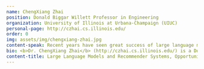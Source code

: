 ```yaml
---
name: ChengXiang Zhai
position: Donald Biggar Willett Professor in Engineering
organization: University of Illinois at Urbana-Champaign (UIUC)
personal-page: http://czhai.cs.illinois.edu/
order: 0
img: assets/img/chengxiang-zhai.jpg
content-speak: Recent years have seen great success of large language models (LLMs) in performing many natural language processing tasks, especially tasks that directly serve users such as question answering, text summarization, and text generation in general. At the same time, concerns such as trustworthiness and halluciation have also raised problems about such models in terms of their actual utility when deployed in applications that serve many users. In this talk, I will systematically examine the opportunities and challenges that LLMs have created for recommender systems. Specifically, I will address the following questions, 1) How can LLMs be leveraged to improve the current recommender systems? 2) What is the potental for LLMs to transform the future recommender system applications? 3) What are the major challenges in applying LLMs to recommender systems? 4) Given the anticipated growth of LLMs, what would recommender systems look like in the future?
bio: <b>Dr. ChengXiang Zhai</b> (http://czhai.cs.illinois.edu/) is a Donald Biggar Willett Professor in Engineering of the Department of Computer Science at the University of Illinois at Urbana-Champaign (UIUC), where he is also affiliated with School of Information Sciences, Department of Statistics, and the Carl R. Woese Institute for Genomic Biology.   He received a Ph.D. in Computer Science from Nanjing University in 1990, and a Ph.D. in Language and Information Technologies from Carnegie Mellon University in 2002. He worked at Clairvoyance Corp. as a Research Scientist and a Senior Research Scientist from 1997 to 2000. His research interests are in the general area of intelligent information systems, including specifically information retrieval, data mining, natural language processing, machine learning, and their applications in domains such as biomedical informatics, and intelligent education systems. He has over 400 publications in these areas with over 40,000 citations and an h-index of 92 in Google Scholar. He also holds 5 US patents. He offers two Massive Open Online Courses (MOOCs) on Coursera covering Text Retrieval and Search Engines and Text Mining and Analytics, respectively, and is a key contributor of the Lemur text retrieval and mining toolkit. He is America Editor of the Springer Information Retrieval Book Series and a Senior Associate Editor of ACM Transactions on Intelligent Systems and Technology. Previously, he served as an Associate Editor of journals in multiple areas including, ACM Transactions on Information Systems, Information Processing and Management, BMC Medical Informatics and Decision Making, and ACM Transactions on Knowledge Discovery from Data, and on the editorial board of Information Retrieval Journal. He is a program co-chair of ACM CIKM 2004, NAACL HLT 2007, ACM SIGIR 2009, ECIR 2014, WWW 2015, and ICTIR 2015. He is a general conference co-chair of CIKM 2016, WSDM 2018, and IEEE BigData 2020. He is an ACM Fellow and a member of the ACM SIGIR Academy, and received a number of awards, including ACM SIGIR Gerard Salton Award, multiple best paper awards such as the ACM SIGIR 2004 Best Paper Award, and the ACM SIGIR Test of Time Award (three times), the 2004 Presidential Early Career Award for Scientists and Engineers (PECASE), an Alfred P. Sloan Research Fellowship, multiple research awards from industry (IBM Faculty Award, HP Innovation Research Award, Microsoft Beyond Search Research Award , and Yahoo Faculty Research Engagement Program Award), UIUC Rose Award for Teaching Excellence, and UIUC Campus Award for Excellence in Graduate Student Mentoring. He has graduated 41 PhD students and over 50 MS students.
content-title: Large Language Models and Recommender Systems, Opportunities and Challenges
---
```

